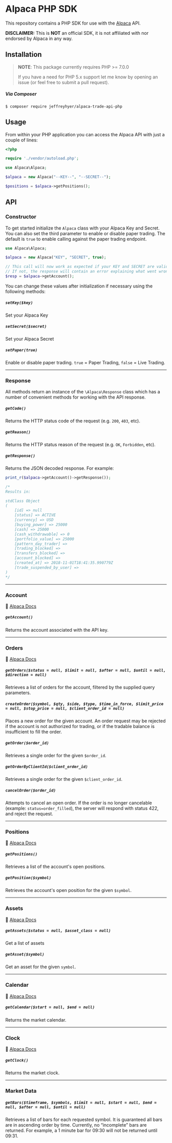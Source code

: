 # Alpaca PHP SDK

This repository contains a PHP SDK for use with the [Alpaca](https://alpaca.markets?ref_by=858915e73e) API.

**DISCLAIMER:** This is **NOT** an official SDK, it is not affiliated with nor endorsed by Alpaca in any way.

## Installation

> __NOTE__: This package currently requires PHP >= 7.0.0
>
> If you have a need for PHP 5.x support let me know by opening an issue (or feel free to submit a pull request).

##### Via Composer

```shell
$ composer require jeffreyhyer/alpaca-trade-api-php
```

## Usage

From within your PHP application you can access the Alpaca API with just a couple of lines:

```php
<?php

require './vendor/autoload.php';

use Alpaca\Alpaca;

$alpaca = new Alpaca("--KEY--", "--SECRET--");

$positions = $alpaca->getPositions();
```

## API

### Constructor

To get started initialize the `Alpaca` class with your Alpaca Key and Secret. You can also set the third parameter to enable or disable paper trading. The default is `true` to enable calling against the paper trading endpoint.

```php
use Alpaca\Alpaca;

$alpaca = new Alpaca("KEY", "SECRET", true);

// This call will now work as expected if your KEY and SECRET are valid.
// If not, the response will contain an error explaining what went wrong.
$resp = $alpaca->getAccount();
```

You can change these values after initialization if necessary using the following methods:

##### `setKey($key)`

Set your Alpaca Key

##### `setSecret($secret)`

Set your Alpaca Secret

##### `setPaper(true)`

Enable or disable paper trading. `true` = Paper Trading, `false` = Live Trading.

---

### Response

All methods return an instance of the `\Alpaca\Response` class which has a number of convenient methods for working with the API response.

##### `getCode()`

Returns the HTTP status code of the request (e.g. `200`, `403`, etc).

##### `getReason()`

Returns the HTTP status reason of the request (e.g. `OK`, `Forbidden`, etc).

##### `getResponse()`

Returns the JSON decoded response. For example:

```php
print_r($alpaca->getAccount()->getResponse());

/*
Results in:

stdClass Object
(
    [id] => null
    [status] => ACTIVE
    [currency] => USD
    [buying_power] => 25000
    [cash] => 25000
    [cash_withdrawable] => 0
    [portfolio_value] => 25000
    [pattern_day_trader] => 
    [trading_blocked] => 
    [transfers_blocked] => 
    [account_blocked] => 
    [created_at] => 2018-11-01T18:41:35.990779Z
    [trade_suspended_by_user] => 
)
*/
```

---

### Account

:ledger: [Alpaca Docs](https://docs.alpaca.markets/api-documentation/web-api/account/)

##### `getAccount()`

Returns the account associated with the API key.

---

### Orders

:ledger: [Alpaca Docs](https://docs.alpaca.markets/api-documentation/web-api/orders/)

##### `getOrders($status = null, $limit = null, $after = null, $until = null, $direction = null)`

Retrieves a list of orders for the account, filtered by the supplied query parameters.

##### `createOrder($symbol, $qty, $side, $type, $time_in_force, $limit_price = null, $stop_price = null, $client_order_id = null)`

Places a new order for the given account. An order request may be rejected if the account is not authorized for trading, or if the tradable balance is insufficient to fill the order.

##### `getOrder($order_id)`

Retrieves a single order for the given `$order_id`.

##### `getOrderByClientId($client_order_id)`

Retrieves a single order for the given `$client_order_id`.

##### `cancelOrder($order_id)`

Attempts to cancel an open order. If the order is no longer cancelable (example: `status=order_filled`), the server will respond with status 422, and reject the request.

---

### Positions

:ledger: [Alpaca Docs](https://docs.alpaca.markets/api-documentation/web-api/positions/)

##### `getPositions()`

Retrieves a list of the account's open positions.

##### `getPosition($symbol)`

Retrieves the account's open position for the given `$symbol`.

---

### Assets

:ledger: [Alpaca Docs](https://docs.alpaca.markets/api-documentation/web-api/assets/)

##### `getAssets($status = null, $asset_class = null)`

Get a list of assets

##### `getAsset($symbol)`

Get an asset for the given `symbol`.

---

### Calendar

:ledger: [Alpaca Docs](https://docs.alpaca.markets/api-documentation/web-api/calendar/)

##### `getCalendar($start = null, $end = null)`

Returns the market calendar.

---

### Clock

:ledger: [Alpaca Docs](https://docs.alpaca.markets/api-documentation/web-api/clock/)

##### `getClock()`

Returns the market clock.

---

### Market Data

##### `getBars($timeframe, $symbols, $limit = null, $start = null, $end = null, $after = null, $until = null)`

Retrieves a list of bars for each requested symbol. It is guaranteed all bars are in ascending order by time. Currently, no “incomplete” bars are returned. For example, a 1 minute bar for 09:30 will not be returned until 09:31.